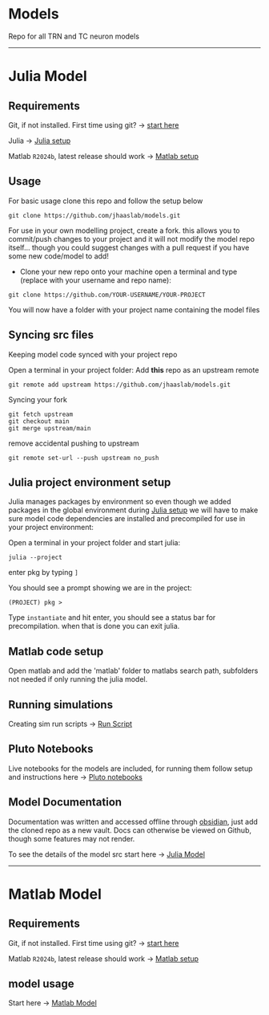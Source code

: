 # Models
Repo for all TRN and TC neuron models

---

# Julia Model

## Requirements 

Git, if not installed. First time using git? -> [start here](https://docs.github.com/en/get-started/quickstart/set-up-git) 

Julia -> [Julia setup](docs/Julia%20setup.md) 

Matlab `R2024b`, latest release should work -> [Matlab setup](docs/matlab/Matlab%20setup.md)

## Usage 

For basic usage clone this repo and follow the setup below

```
git clone https://github.com/jhaaslab/models.git
```

For use in your own modelling project, create a fork.
this allows you to commit/push changes to your project and it will not modify the model repo itself... though you could suggest changes with a pull request if you have some new code/model to add! 

- Clone your new repo onto your machine
open a terminal and type (replace with your username and repo name):

```
git clone https://github.com/YOUR-USERNAME/YOUR-PROJECT
```

You will now have a folder with your project name containing the model files

## Syncing src files

Keeping model code synced with your project repo

Open a terminal in your project folder:
Add **this** repo as an upstream remote

```
git remote add upstream https://github.com/jhaaslab/models.git
```

Syncing your fork

```
git fetch upstream
git checkout main
git merge upstream/main
```

remove accidental pushing to upstream

```
git remote set-url --push upstream no_push
```


## Julia project environment setup

Julia manages packages by environment so even though we added packages in the global environment during [Julia setup](docs/Julia%20setup.md) we will have to make sure model code dependencies are installed and precompiled for use in your project environment:

Open a terminal in your project folder and start julia:

`julia --project` 

enter pkg by typing `]`

You should see a prompt showing we are in the project:

`(PROJECT) pkg >` 

Type `instantiate` and hit enter, you should see a status bar for precompilation. when that is done you can exit julia.


## Matlab code setup

Open matlab and add the 'matlab' folder to matlabs search path, subfolders not needed if only running the julia model. 


## Running simulations

Creating sim run scripts -> [Run Script](docs/Run%20Script.md)

## Pluto Notebooks

Live notebooks for the models are included, for running them follow setup and instructions here -> [Pluto notebooks](docs/Pluto%20notebooks.md)

## Model Documentation

Documentation was written and accessed offline through [obsidian](https://obsidian.md/), just add the cloned repo as a new vault. Docs can otherwise be viewed on Github, though some features may not render.

To see the details of the model src start here -> [Julia Model](docs/Julia%20Model.md)


---

# Matlab Model

## Requirements 

Git, if not installed. First time using git? -> [start here](https://docs.github.com/en/get-started/quickstart/set-up-git) 

Matlab `R2024b`, latest release should work -> [Matlab setup](docs/matlab/Matlab%20setup.md)

## model usage 

Start here -> [Matlab Model](docs/matlab/Matlab%20Model.md)

